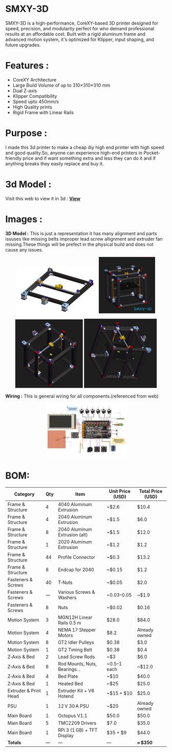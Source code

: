 # SMXY-3D
SMXY-3D is a high-performance, CoreXY-based 3D printer designed for speed, precision, and modularity perfect for who demand professional results at an affordable cost. Built with a rigid aluminum frame and advanced motion system, it's optimized for Klipper, input shaping, and future upgrades.

# Features :
- CoreXY Architecture
- Large Build Volume of up to 310×310×310 mm
- Dual Z-axis
- Klipper Compatibility
- Speed upto 450mm/s
- High Quality prints
- Rigid Frame with Linear Rails

# Purpose :
I made this 3d printer to make a cheap diy high end printer with high speed and good quality.So, anyone can experience high-end printers in Pocket-friendly price and if want something extra and less they can do it and if anything breaks they easily replace and buy it.

# 3d Model :
Visit this web to view it in 3d : 
<a href="https://grabcad.com/library/smxy-3d-1" > **View** </a>

# Images :
**3D Model :**
This is just a representation it has many alignment and parts issuses like missing belts improper lead screw allignment and extruder fan missing.These things will be prefect in the physical build and does not cause any issues.
<p align="center">
  <img src="Images/Top Gantry.jpeg" width="50%" />
  <img src="Images/Full Assembly.jpeg" width="35%" />
</p>
<p align="center">
  <img src="Images/image(1).png" width="42%" />
  <img src="Images/image(2).png" width="45%" />
</p>


**Wiring :**
This is general wiring for all components.(referenced from web)
<p align="center">
  <img src="Wiring.png" width="50%" />
</p>

# BOM:
| Category              | Qty | Item                          | Unit Price (USD) | Total Price (USD) |
|-----------------------|-----|-------------------------------|------------------|-------------------|
| Frame & Structure     | 4   | 4040 Aluminum Extrusion       | ~$2.6            | $10.4             |
| Frame & Structure     | 4   | 2040 Aluminum Extrusion       | ~$1.5            | $6.0              |
| Frame & Structure     | 8   | 2040 Aluminum Extrusion (alt) | ~$1.5            | $12.0             |
| Frame & Structure     | 1   | 2020 Aluminum Extrusion       | ~$1.2            | $1.2              |
| Frame & Structure     | 44  | Profile Connector             | ~$0.3            | $13.2             |
| Frame & Structure     | 8   | Endcap for 2040               | ~$0.15           | $1.2              |
| Fasteners & Screws    | 40  | T‑Nuts                        | ~$0.05           | $2.0              |
| Fasteners & Screws    | —   | Various Screws & Washers      | ~$0.03–$0.05     | ~$1.9             |
| Fasteners & Screws    | 8   | Nuts                          | ~$0.02           | $0.16             |
| Motion System         | 3   | MGN12H Linear Rails 0.5 m     | $28.0            | $84.0             |
| Motion System         | 4   | NEMA 17 Stepper Motors        | $8.2             | Already owned             |
| Motion System         | 8   | GT2 Idler Pulleys             | $0.38            | $3.0              |
| Motion System         | 1   | GT2 Timing Belt               | $0.38            | $0.4              |
| Z‑Axis & Bed          | 2   | Lead Screw Rods               | ~$3              | $6.0              |
| Z‑Axis & Bed          | 8   | Rod Mounts, Nuts, Bearings... | ~$0.5–$1 each    | ~$12.0            |
| Z‑Axis & Bed          | 4   | Bed Plate                     | ~$10             | $40.0             |
| Z‑Axis & Bed          | 1   | Heated Bed                    | ~$25             | $25.0             |
| Extruder & Print Head | 1   | Extruder Kit + V6 Hotend      | ~$15 + $10       | $25.0             |
| PSU                   | 1   | 12 V 30 A PSU                 | ~$20             | Already owned      |
| Main Board            | 1   | Octopus V1.1                  | $50.0            | $50.0             |
| Main Board            | 5   | TMC2209 Drivers               | $7.0             | $35.0             |
| Main Board            | 1   | RPi 3 (1 GB) + TFT Display    | $35 + $9         | $44.0             |
| **Totals**            | —   | —                             | —                | **≈ $350**         |
